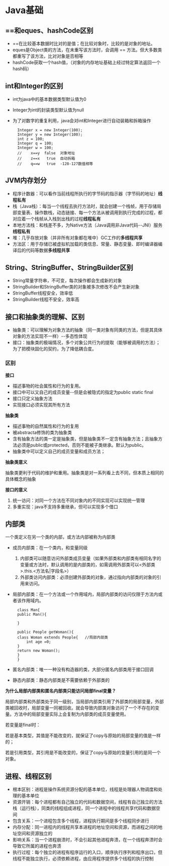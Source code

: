 # Java基础 #
## ==和eques、hashCode区别 ##
- ==在比较基本数据时比对的是值；在比较对象时，比较的是对象的地址。
- eques是Object类的方法，在未重写该方法时，会调用 == 方法。但大多数类都重写了该方法，比对对象是否相等
- hashCode获取一个hash值，（对象的内存地址基础上经过特定算法返回一个hash码）

## int和Integer的区别 ##
- int为java中的基本数据类型默认值为0
- Integer为int的封装类型默认值为null
- 为了对数字的重复利用，java会对int和Integer进行自动装箱和拆箱操作

        Integer x = new Integer(100);
        Integer y = new Integer(100);
        int z = 100;
        Integer q = 100;
        Integer w = 100;
		//    x==y  false  对象地址
		//    z==x   true  自动拆箱
		//    q==w   true  -128-127数值相等


## JVM内存划分 ##
- 程序计数器：可以看作当前线程所执行的字节码的指示器（字节码的地址）**线程私有**
- 栈（Java栈）：每当一个线程去执行方法时，就会创建一个栈帧，用于存储局部变量表、操作数栈，动态链接、每一个方法从被调用到执行完成的过程，都对应着一个栈帧从入栈到出栈的过程**线程私有**
- 本地方法栈：和栈差不多，为Native方法（Java调用非Java代码--JNI）服务**线程私有**
- 堆：几乎存放对象（并非所有对象都在堆中）GC工作的**多线程共享**
- 方法区：用于存储已被虚拟机加载的类信息、常量、静态变量、即时编译器编译后的代码等数据**多线程共享**

## String、StringBuffer、StringBuilder区别 ##
- String常量字符串，不可变，每次操作都会生成新的对象
- StringBuilder和StringBuffer类的对象被多次修改不会产生新对象
- StringBuffer线程安全，效率低
- StringBuilder线程不安全，效率高

## 接口和抽象类的理解、区别 ##
- 抽象类：可以理解为对象方法的抽象（同一类对象有同类的方法，但是其具体对象的方法实现不一样）--多态性体现
- 接口：抽象类的极端情况，多个对象公共行为的提取（能够被调用的方法）；为了把模块固化的契约，为了降低耦合度。

### 区别 ###
**接口**

- 描述事物的社会属性和行为的复用。
- 接口中可以又自己的成员变量--但是会被隐式的指定为public static final
- 接口只定义抽象方法
- 实现接口必须实现其所有方法

**抽象类**

- 描述事物的自然属性和行为的复用
- 被abstracta修饰的类为抽象类
- 含有抽象方法的类一定是抽象类，但是抽象类不一定含有抽象方法；且抽象方法必须是public或protected，否则不能被子类继承。默认为public。
- 抽象类中可以定义自己的成员变量和成员方法；

**抽象类意义**

抽象类更利于代码的维护和重用。抽象类是对一系列看上去不同，但本质上相同的具体概念的抽象

**接口的意义**

1. 统一访问：对同一个方法在不同对象内的不同实现可以实现统一管理
2. 多重实现：java不支持多重继承，但可以实现多个借口

  

## 内部类 ##
一个类定义在另一个类的内部，或方法内部被称为内部类

- 成员内部类：在一个类内，和变量同级
	1. 内部类可以随意访问外部类成员变量（如果外部类和内部类有相同名字的变量或方法时，默认调用的是内部类的，如需调用外部类可以<外部类>.this.<方法名|字段名>）
	2. 外部类访问内部类：必须创建外部类的对象，通过指向内部类的对象的引用来访问。




- 局部内部类：在一个方法或一个作用域内，局部内部类的访问仅限于方法内或者该作用域内。
	
		class Man{
    	public Man(){
         
    	}
     
    	public People getWoman(){
        class Woman extends People{   //局部内部类
            int age =0;
        }
        return new Woman();
    	}
		}

- 匿名内部类：唯一一种没有构造器的类，大部分匿名内部类用于接口回调

- 静态内部类：静态内部类是不需要依赖于外部类的

**为什么局部内部类和匿名内部类只能访问局部final变量？**

局部内部类和外部类处于同一级别，当局部内部类引用了外部类的局部变量，外部类被回收时，局部变量一同被回收。就会导致内部类对象访问了一个不存在的变量。方法中的局部变量实际上会复制为内部类的成员变量使用。

若变量是final时：

若是基本类型，其值是不能改变的，就保证了copy与原始的局部变量的值是一样的；

若是引用类型，其引用是不能改变的，保证了copy与原始的变量引用的是同一个对象。

## 进程、线程区别 ##


- 根本区别：进程是操作系统资源分配的基本单位，线程是处理器人物调度和处理的基本单位
- 资源开销：每个进程都有自己独立的代码和数据空间，线程有自己独立的方法栈（运行栈），同类的线程组成进程，同一个进程中的线程共享代码和数据空间
- 包含关系：一个进程包含多个线程，进程执行期间是多个线程同步进行
- 内存分配：同一进程内的线程共享本进程的地址空间和资源，而进程之间的地址空间和资源独立的
- 影响关系：当一个进程崩溃时，不会引起其他进程奔溃，在一个线程奔溃时会导致它所属的进程也奔溃
- 执行过程：每个独立的进程有程序运行的入口，顺序执行序列和程序出口，但线程不能独立执行，必须依赖进程，由应用程序提供多个线程的执行控制




